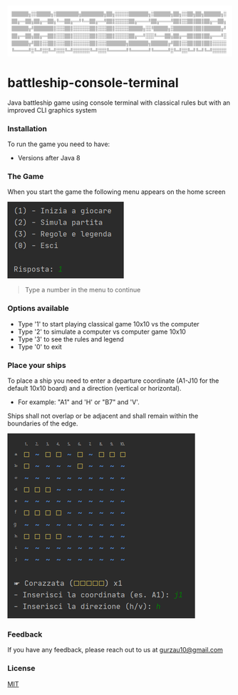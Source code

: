 ![title](./media/screenshot_title.png)
# battleship-console-terminal
Java battleship game using console terminal with classical rules but with an improved CLI graphics system


### Installation
To run the game you need to have:
* Versions after Java 8

### The Game
When you start the game the following menu appears on the home screen

![menu](./media/screenshot_initmenu.png)

>Type a number in the menu to continue

### Options available
  * Type '1' to start playing classical game 10x10 vs the computer
  * Type '2' to simulate a computer vs computer game 10x10
  * Type '3' to see the rules and legend
  * Type '0' to exit

### Place your ships

To place a ship you need to enter a departure coordinate (A1-J10 for the default 10x10 board) and a direction (vertical or horizontal).
- For example: "A1" and 'H' or "B7" and 'V'. 

Ships shall not overlap or be adjacent and shall remain within the boundaries of the edge.

![data](./media/screenshot_playerboard.png)

### Feedback
If you have any feedback, please reach out to us at gurzau10@gmail.com

### License
[MIT](https://choosealicense.com/licenses/mit/)
